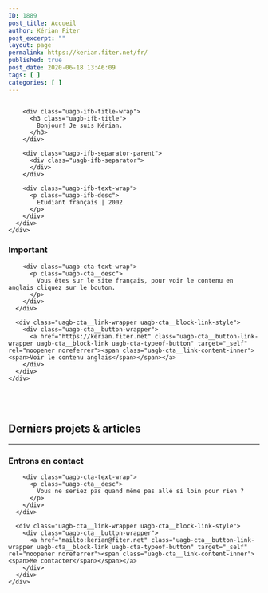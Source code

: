 ```yaml
---
ID: 1889
post_title: Accueil
author: Kérian Fiter
post_excerpt: ""
layout: page
permalink: https://kerian.fiter.net/fr/
published: true
post_date: 2020-06-18 13:46:09
tags: [ ]
categories: [ ]
---
```

<!-- wp:uagb/info-box {"classMigrate":true,"source_type":"image","block_id":"0db17624","iconImage":{"id":852,"title":"photo profil round transparent","filename":"photo-profil-round-transparent-e1574192581403.png","url":"https:\/\/kerian.fiter.net\/wp-content\/uploads\/2019\/04\/photo-profil-round-transparent-e1574192581403.png","link":"https:\/\/kerian.fiter.net\/about__trashed\/photo-profil-round-transparent\/","alt":"","author":"1","description":"","caption":"","name":"photo-profil-round-transparent","status":"inherit","uploadedTo":827,"date":"2019-04-01T18:21:45.000Z","modified":"2019-11-19T19:43:06.000Z","menuOrder":0,"mime":"image\/png","type":"image","subtype":"png","icon":"https:\/\/kerian.fiter.net\/wp-includes\/images\/media\/default.png","dateFormatted":"1st April 2019","nonces":{"update":"c204302d9e","delete":"8bab15589a","edit":"dad62d16aa"},"editLink":"https:\/\/kerian.fiter.net\/wp-admin\/post.php?post=852u0026action=edit","meta":false,"authorName":"Ku00e9rian Fiter","uploadedToLink":"https:\/\/kerian.fiter.net\/wp-admin\/post.php?post=827u0026action=edit","uploadedToTitle":"About","filesizeInBytes":60074,"filesizeHumanReadable":"59 KB","context":"","height":200,"width":200,"orientation":"landscape","sizes":{"thumbnail":{"height":150,"width":150,"url":"https:\/\/kerian.fiter.net\/wp-content\/uploads\/2019\/04\/photo-profil-round-transparent-150x150.png","orientation":"landscape"},"medium":{"height":300,"width":300,"url":"https:\/\/kerian.fiter.net\/wp-content\/uploads\/2019\/04\/photo-profil-round-transparent-300x300.png","orientation":"landscape"},"full":{"url":"https:\/\/kerian.fiter.net\/wp-content\/uploads\/2019\/04\/photo-profil-round-transparent-e1574192581403.png","height":200,"width":200,"orientation":"landscape"}},"compat":{"item":"","meta":""},"acf_errors":false},"showPrefix":false} -->

<div class="wp-block-uagb-info-box uagb-infobox__outer-wrap uagb-block-0db17624">
  <div class="uagb-infobox__content-wrap uagb-infobox uagb-infobox-has-image uagb-infobox-icon-above-title uagb-infobox-image-valign-top uagb-infobox-enable-border-radius ">
    <div class="uagb-ifb-left-right-wrap">
      <div class="uagb-ifb-content">
        <div class="uagb-ifb-image-icon-content uagb-ifb-imgicon-wrap">
          <div class="uagb-ifb-image">
            <div class="uagb-ifb-image-content">
              <img class="" src="https://kerian.fiter.net/wp-content/uploads/2019/04/photo-profil-round-transparent-150x150.png" alt="" />
            </div>
          </div>
        </div>
        
        <div class="uagb-ifb-title-wrap">
          <h3 class="uagb-ifb-title">
            Bonjour! Je suis Kérian.
          </h3>
        </div>
        
        <div class="uagb-ifb-separator-parent">
          <div class="uagb-ifb-separator">
          </div>
        </div>
        
        <div class="uagb-ifb-text-wrap">
          <p class="uagb-ifb-desc">
            Etudiant français | 2002
          </p>
        </div>
      </div>
    </div>
  </div>
</div>

<!-- /wp:uagb/info-box -->

<!-- wp:uagb/call-to-action {"classMigrate":true,"block_id":"549896cd","ctaText":"Voir le contenu anglais","ctaLink":"https:\/\/kerian.fiter.net"} -->

<div class="uagb-cta__outer-wrap uagb-block-549896cd">
  <div class="uagb-cta__content-wrap uagb-cta__block uagb-cta__icon-position-right uagb-cta__content-right uagb-cta__content-stacked-tablet uagb-cta__button-valign-middle ">
    <div class="uagb-cta__left-right-wrap">
      <div class="uagb-cta__content">
        <div class="uagb-cta__title-wrap">
          <h3 class="uagb-cta__title">
            Important
          </h3>
        </div>
        
        <div class="uagb-cta-text-wrap">
          <p class="uagb-cta__desc">
            Vous êtes sur le site français, pour voir le contenu en anglais cliquez sur le bouton.
          </p>
        </div>
      </div>
      
      <div class="uagb-cta__link-wrapper uagb-cta__block-link-style">
        <div class="uagb-cta__button-wrapper">
          <a href="https://kerian.fiter.net" class="uagb-cta__button-link-wrapper uagb-cta__block-link uagb-cta-typeof-button" target="_self" rel="noopener noreferrer"><span class="uagb-cta__link-content-inner"><span>Voir le contenu anglais</span></span></a>
        </div>
      </div>
    </div>
  </div>
</div>

<!-- /wp:uagb/call-to-action -->

<!-- wp:spacer {"height":38} -->

<div style="height:38px" aria-hidden="true" class="wp-block-spacer">
</div>

<!-- /wp:spacer -->

<!-- wp:heading -->

## Derniers projets & articles

<!-- /wp:heading -->

<!-- wp:uagb/post-timeline {"categories":"","postsToShow":100,"displayPostAuthor":false,"readMoreText":"Continuer \u00e0 lire","block_id":"075ef5ab-0203-40fe-8948-e7e22c6244b4"} /-->

<!-- wp:separator -->

<hr class="wp-block-separator" />

<!-- /wp:separator -->

<!-- wp:uagb/call-to-action {"classMigrate":true,"block_id":"1de1f261","ctaText":"Me contacter","ctaLink":"mailto:kerian@fiter.net"} -->

<div class="uagb-cta__outer-wrap uagb-block-1de1f261">
  <div class="uagb-cta__content-wrap uagb-cta__block uagb-cta__icon-position-right uagb-cta__content-right uagb-cta__content-stacked-tablet uagb-cta__button-valign-middle ">
    <div class="uagb-cta__left-right-wrap">
      <div class="uagb-cta__content">
        <div class="uagb-cta__title-wrap">
          <h3 class="uagb-cta__title">
            Entrons en contact
          </h3>
        </div>
        
        <div class="uagb-cta-text-wrap">
          <p class="uagb-cta__desc">
            Vous ne seriez pas quand même pas allé si loin pour rien ?
          </p>
        </div>
      </div>
      
      <div class="uagb-cta__link-wrapper uagb-cta__block-link-style">
        <div class="uagb-cta__button-wrapper">
          <a href="mailto:kerian@fiter.net" class="uagb-cta__button-link-wrapper uagb-cta__block-link uagb-cta-typeof-button" target="_self" rel="noopener noreferrer"><span class="uagb-cta__link-content-inner"><span>Me contacter</span></span></a>
        </div>
      </div>
    </div>
  </div>
</div>

<!-- /wp:uagb/call-to-action -->